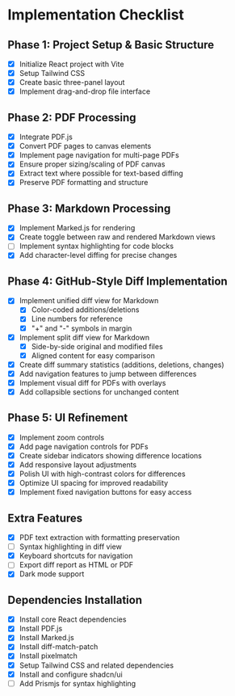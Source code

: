 # Implementation Checklist

## Phase 1: Project Setup & Basic Structure
- [x] Initialize React project with Vite
- [x] Setup Tailwind CSS
- [x] Create basic three-panel layout
- [x] Implement drag-and-drop file interface

## Phase 2: PDF Processing
- [x] Integrate PDF.js
- [x] Convert PDF pages to canvas elements
- [x] Implement page navigation for multi-page PDFs
- [x] Ensure proper sizing/scaling of PDF canvas
- [x] Extract text where possible for text-based diffing
- [x] Preserve PDF formatting and structure

## Phase 3: Markdown Processing
- [x] Implement Marked.js for rendering
- [x] Create toggle between raw and rendered Markdown views
- [ ] Implement syntax highlighting for code blocks
- [x] Add character-level diffing for precise changes

## Phase 4: GitHub-Style Diff Implementation
- [x] Implement unified diff view for Markdown
  - [x] Color-coded additions/deletions
  - [x] Line numbers for reference
  - [x] "+" and "-" symbols in margin
- [x] Implement split diff view for Markdown
  - [x] Side-by-side original and modified files
  - [x] Aligned content for easy comparison
- [x] Create diff summary statistics (additions, deletions, changes)
- [x] Add navigation features to jump between differences
- [x] Implement visual diff for PDFs with overlays
- [x] Add collapsible sections for unchanged content

## Phase 5: UI Refinement
- [x] Implement zoom controls
- [x] Add page navigation controls for PDFs
- [x] Create sidebar indicators showing difference locations
- [x] Add responsive layout adjustments
- [x] Polish UI with high-contrast colors for differences
- [x] Optimize UI spacing for improved readability
- [x] Implement fixed navigation buttons for easy access

## Extra Features
- [x] PDF text extraction with formatting preservation
- [ ] Syntax highlighting in diff view
- [x] Keyboard shortcuts for navigation
- [ ] Export diff report as HTML or PDF
- [x] Dark mode support

## Dependencies Installation
- [x] Install core React dependencies
- [x] Install PDF.js
- [x] Install Marked.js
- [x] Install diff-match-patch
- [x] Install pixelmatch
- [x] Setup Tailwind CSS and related dependencies
- [x] Install and configure shadcn/ui
- [ ] Add Prismjs for syntax highlighting 